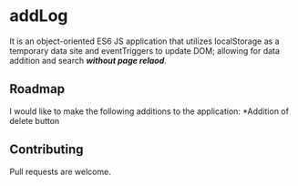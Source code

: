 # addLog

It is an object-oriented ES6 JS application that utilizes localStorage as a temporary data site and eventTriggers to update DOM; allowing for data addition and search ***without page relaod***.

## Roadmap
I would like to make the following additions to the application:
*Addition of delete button


## Contributing
Pull requests are welcome.
